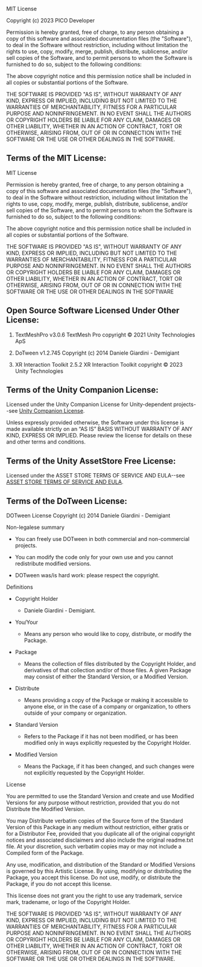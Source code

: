 MIT License

Copyright (c) 2023 PICO Developer

Permission is hereby granted, free of charge, to any person obtaining a copy of this software and associated documentation files (the "Software"), to deal in the Software without restriction, including without limitation the rights to use, copy, modify, merge, publish, distribute, sublicense, and/or sell copies of the Software, and to permit persons to whom the Software is furnished to do so, subject to the following conditions:

The above copyright notice and this permission notice shall be included in all copies or substantial portions of the Software.

THE SOFTWARE IS PROVIDED "AS IS", WITHOUT WARRANTY OF ANY KIND, EXPRESS OR IMPLIED, INCLUDING BUT NOT LIMITED TO THE WARRANTIES OF MERCHANTABILITY, FITNESS FOR A PARTICULAR PURPOSE AND NONINFRINGEMENT. IN NO EVENT SHALL THE AUTHORS OR COPYRIGHT HOLDERS BE LIABLE FOR ANY CLAIM, DAMAGES OR OTHER LIABILITY, WHETHER IN AN ACTION OF CONTRACT, TORT OR OTHERWISE, ARISING FROM, OUT OF OR IN CONNECTION WITH THE SOFTWARE OR THE USE OR OTHER DEALINGS IN THE SOFTWARE.


Terms of the MIT License:
---
MIT License

Permission is hereby granted, free of charge, to any person obtaining a copy
of this software and associated documentation files (the "Software"), to deal
in the Software without restriction, including without limitation the rights
to use, copy, modify, merge, publish, distribute, sublicense, and/or sell
copies of the Software, and to permit persons to whom the Software is
furnished to do so, subject to the following conditions:

The above copyright notice and this permission notice shall be included in all
copies or substantial portions of the Software.

THE SOFTWARE IS PROVIDED "AS IS", WITHOUT WARRANTY OF ANY KIND, EXPRESS OR
IMPLIED, INCLUDING BUT NOT LIMITED TO THE WARRANTIES OF MERCHANTABILITY,
FITNESS FOR A PARTICULAR PURPOSE AND NONINFRINGEMENT. IN NO EVENT SHALL THE
AUTHORS OR COPYRIGHT HOLDERS BE LIABLE FOR ANY CLAIM, DAMAGES OR OTHER
LIABILITY, WHETHER IN AN ACTION OF CONTRACT, TORT OR OTHERWISE, ARISING FROM,
OUT OF OR IN CONNECTION WITH THE SOFTWARE OR THE USE OR OTHER DEALINGS IN THE
SOFTWARE

Open Source Software Licensed Under Other License:
---
1. TextMeshPro v3.0.6
     TextMesh Pro copyright © 2021 Unity Technologies ApS

2. DoTween v1.2.745
     Copyright (c) 2014 Daniele Giardini - Demigiant

3. XR Interaction Toolkit 2.5.2
     XR Interaction Toolkit copyright © 2023 Unity Technologies

Terms of the Unity Companion License:
---

Licensed under the Unity Companion License for Unity-dependent projects--see [Unity Companion License](http://www.unity3d.com/legal/licenses/Unity_Companion_License).

Unless expressly provided otherwise, the Software under this license is made available strictly on an “AS IS” BASIS WITHOUT WARRANTY OF ANY KIND, EXPRESS OR IMPLIED. Please review the license for details on these and other terms and conditions.

Terms of the Unity AssetStore Free License:
---

Licensed under the ASSET STORE TERMS OF SERVICE AND EULA--see [ASSET STORE TERMS OF SERVICE AND EULA](https://unity.com/cn/legal/as-terms).

Terms of the DoTween License:
---
DOTween License
Copyright (c) 2014 Daniele Giardini - Demigiant


Non-legalese summary

  * You can freely use DOTween in both commercial and non-commercial projects.

  * You can modify the code only for your own use and you cannot redistribute
    modified versions.

  * DOTween was/is hard work: please respect the copyright.


Definitions

  * Copyright Holder

    * Daniele Giardini - Demigiant.


  * You/Your

    * Means any person who would like to copy, distribute, or modify the Package.


  * Package

    * Means the collection of files distributed by the Copyright Holder, and
      derivatives of that collection and/or of those files. A given Package may
      consist of either the Standard Version, or a Modified Version.


  * Distribute

    * Means providing a copy of the Package or making it accessible to anyone
      else, or in the case of a company or organization, to others outside of
      your company or organization.


  * Standard Version

    * Refers to the Package if it has not been modified, or has been modified
      only in ways explicitly requested by the Copyright Holder.


  * Modified Version

    * Means the Package, if it has been changed, and such changes were not
      explicitly requested by the Copyright Holder.


License

You are permitted to use the Standard Version and create and use Modified
Versions for any purpose without restriction, provided that you do not Distribute
the Modified Version.

You may Distribute verbatim copies of the Source form of the Standard Version of
this Package in any medium without restriction, either gratis or for a
Distributor Fee, provided that you duplicate all of the original copyright
notices and associated disclaimers and also include the original readme.txt file.
At your discretion, such verbatim copies may or may not include a Compiled form
of the Package.

Any use, modification, and distribution of the Standard or Modified Versions is
governed by this Artistic License. By using, modifying or distributing the
Package, you accept this license. Do not use, modify, or distribute the Package,
if you do not accept this license.

This license does not grant you the right to use any trademark, service mark,
tradename, or logo of the Copyright Holder.

THE SOFTWARE IS PROVIDED "AS IS", WITHOUT WARRANTY OF ANY KIND, EXPRESS OR
IMPLIED, INCLUDING BUT NOT LIMITED TO THE WARRANTIES OF MERCHANTABILITY, FITNESS
FOR A PARTICULAR PURPOSE AND NONINFRINGEMENT. IN NO EVENT SHALL THE AUTHORS OR
COPYRIGHT HOLDERS BE LIABLE FOR ANY CLAIM, DAMAGES OR OTHER LIABILITY, WHETHER IN
AN ACTION OF CONTRACT, TORT OR OTHERWISE, ARISING FROM, OUT OF OR IN CONNECTION
WITH THE SOFTWARE OR THE USE OR OTHER DEALINGS IN THE SOFTWARE.

